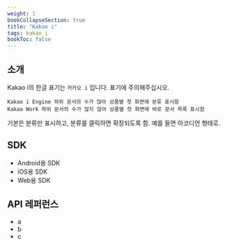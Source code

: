 ```yaml
---
weight: 1
bookCollapseSection: true
title: "Kakao i"
tags: kakao_i
bookToc: false
---
```


## 소개

Kakao i의 한글 표기는 `카카오 i` 입니다. 표기에 주의해주십시오. 
```
Kakao i Engine 하위 문서의 수가 많아 상품별 첫 화면에 분류 표시함
Kakao Work 하위 문서의 수가 많지 않아 상품별 첫 화면에 바로 문서 목록 표시함
```

기본은 분류만 표시하고, 분류를 클릭하면 확장되도록 함. 예를 들면 아코디언 형태로.

## SDK

- Android용 SDK
- iOS용 SDK
- Web용 SDK

## API 레퍼런스

- a
- b
- c
